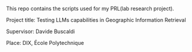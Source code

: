 This repo contains the scripts used for my PRL(lab research project).

Project title: Testing LLMs capabilities in
Geographic Information Retrieval

Supervisor: Davide Buscaldi

Place: DIX, École Polytechnique

